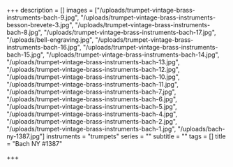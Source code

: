 +++
description = []
images = ["/uploads/trumpet-vintage-brass-instruments-bach-9.jpg", "/uploads/trumpet-vintage-brass-instruments-besson-brevete-3.jpg", "/uploads/trumpet-vintage-brass-instruments-bach-8.jpg", "/uploads/trumpet-vintage-brass-instruments-bach-17.jpg", "/uploads/bell-engraving.jpg", "/uploads/trumpet-vintage-brass-instruments-bach-16.jpg", "/uploads/trumpet-vintage-brass-instruments-bach-15.jpg", "/uploads/trumpet-vintage-brass-instruments-bach-14.jpg", "/uploads/trumpet-vintage-brass-instruments-bach-13.jpg", "/uploads/trumpet-vintage-brass-instruments-bach-12.jpg", "/uploads/trumpet-vintage-brass-instruments-bach-10.jpg", "/uploads/trumpet-vintage-brass-instruments-bach-11.jpg", "/uploads/trumpet-vintage-brass-instruments-bach-7.jpg", "/uploads/trumpet-vintage-brass-instruments-bach-6.jpg", "/uploads/trumpet-vintage-brass-instruments-bach-5.jpg", "/uploads/trumpet-vintage-brass-instruments-bach-4.jpg", "/uploads/trumpet-vintage-brass-instruments-bach-2.jpg", "/uploads/trumpet-vintage-brass-instruments-bach-1.jpg", "/uploads/bach-ny-1387.jpg"]
instruments = "trumpets"
series = ""
subtitle = ""
tags = []
title = "Bach NY #1387"

+++
